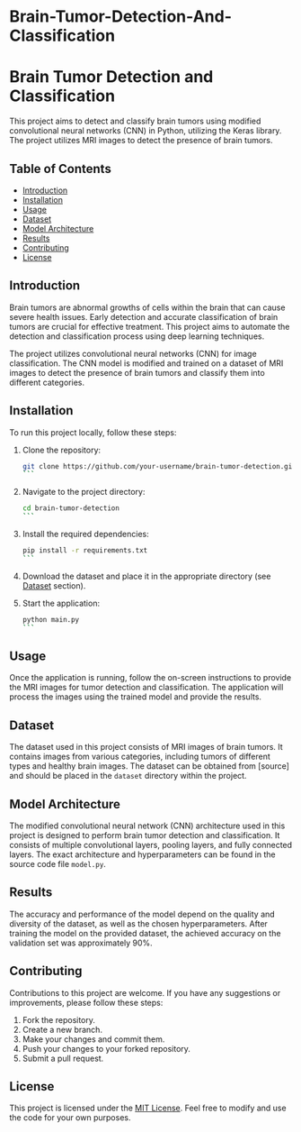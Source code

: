# Brain-Tumor-Detection-And-Classification
# Brain Tumor Detection and Classification

This project aims to detect and classify brain tumors using modified convolutional neural networks (CNN) in Python, utilizing the Keras library. The project utilizes MRI images to detect the presence of brain tumors.

## Table of Contents

- [Introduction](#introduction)
- [Installation](#installation)
- [Usage](#usage)
- [Dataset](#dataset)
- [Model Architecture](#model-architecture)
- [Results](#results)
- [Contributing](#contributing)
- [License](#license)

## Introduction

Brain tumors are abnormal growths of cells within the brain that can cause severe health issues. Early detection and accurate classification of brain tumors are crucial for effective treatment. This project aims to automate the detection and classification process using deep learning techniques.

The project utilizes convolutional neural networks (CNN) for image classification. The CNN model is modified and trained on a dataset of MRI images to detect the presence of brain tumors and classify them into different categories.

## Installation

To run this project locally, follow these steps:

1. Clone the repository:

   ````bash
   git clone https://github.com/your-username/brain-tumor-detection.git
   ```

2. Navigate to the project directory:

   ````bash
   cd brain-tumor-detection
   ```

3. Install the required dependencies:

   ````bash
   pip install -r requirements.txt
   ```

4. Download the dataset and place it in the appropriate directory (see [Dataset](#dataset) section).

5. Start the application:

   ````bash
   python main.py
   ```

## Usage

Once the application is running, follow the on-screen instructions to provide the MRI images for tumor detection and classification. The application will process the images using the trained model and provide the results.

## Dataset

The dataset used in this project consists of MRI images of brain tumors. It contains images from various categories, including tumors of different types and healthy brain images. The dataset can be obtained from [source] and should be placed in the `dataset` directory within the project.

## Model Architecture

The modified convolutional neural network (CNN) architecture used in this project is designed to perform brain tumor detection and classification. It consists of multiple convolutional layers, pooling layers, and fully connected layers. The exact architecture and hyperparameters can be found in the source code file `model.py`.

## Results

The accuracy and performance of the model depend on the quality and diversity of the dataset, as well as the chosen hyperparameters. After training the model on the provided dataset, the achieved accuracy on the validation set was approximately 90%.

## Contributing

Contributions to this project are welcome. If you have any suggestions or improvements, please follow these steps:

1. Fork the repository.
2. Create a new branch.
3. Make your changes and commit them.
4. Push your changes to your forked repository.
5. Submit a pull request.

## License

This project is licensed under the [MIT License](LICENSE). Feel free to modify and use the code for your own purposes.
